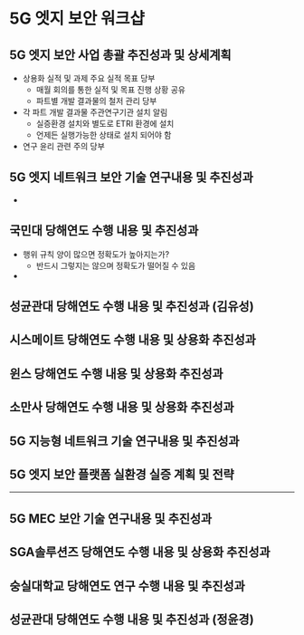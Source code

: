 # 5G 엣지 보안 워크샵

## 5G 엣지 보안 사업 총괄 추진성과 및 상세계획
- 상용화 실적 및 과제 주요 실적 목표 당부
  - 매월 회의를 통한 실적 및 목표 진행 상황 공유
  - 파트별 개발 결과물의 철저 관리 당부
- 각 파트 개발 결과물 주관연구기관 설치 알림
  - 실증환경 설치와 별도로 ETRI 환경에 설치
  - 언제든 실행가능한 상태로 설치 되어야 함
- 연구 윤리 관련 주의 당부

## 5G 엣지 네트워크 보안 기술 연구내용 및 추진성과
- 

## 국민대 당해연도 수행 내용 및 추진성과
- 행위 규칙 양이 많으면 정확도가 높아지는가?
  - 반드시 그렇지는 않으며 정확도가 떨어질 수 있음
- 

## 성균관대 당해연도 수행 내용 및 추진성과 (김유성)

## 시스메이트 당해연도 수행 내용 및 상용화 추진성과

## 윈스 당해연도 수행 내용 및 상용화 추진성과

## 소만사 당해연도 수행 내용 및 상용화 추진성과

## 5G 지능형 네트워크 기술 연구내용 및 추진성과

## 5G 엣지 보안 플랫폼 실환경 실증 계획 및 전략

---

## 5G MEC 보안 기술 연구내용 및 추진성과

## SGA솔루션즈 당해연도 수행 내용 및 상용화 추진성과

## 숭실대학교 당해연도 연구 수행 내용 및 추진성과

## 성균관대 당해연도 수행 내용 및 추진성과 (정윤경)
